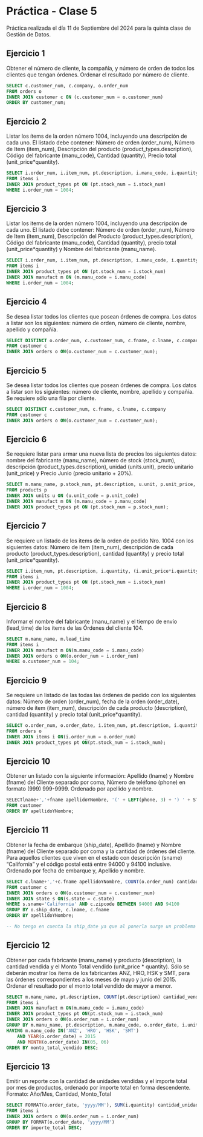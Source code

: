 # Práctica - Clase 5

Práctica realizada el día 11 de Septiembre del 2024 para la quinta clase de Gestión de Datos.

## Ejercicio 1
Obtener el número de cliente, la compañía, y número de orden de todos los clientes que tengan órdenes. Ordenar el resultado por número de cliente.

```sql
SELECT c.customer_num, c.company, o.order_num
FROM orders o 
INNER JOIN customer c ON (c.customer_num = o.customer_num)
ORDER BY customer_num;
```

## Ejercicio 2
Listar los ítems de la orden número 1004, incluyendo una descripción de cada uno. El listado debe
contener: Número de orden (order_num), Número de Item (item_num), Descripción del producto (product_types.description), Código del fabricante (manu_code), Cantidad (quantity), Precio total (unit_price*quantity).

```sql
SELECT i.order_num, i.item_num, pt.description, i.manu_code, i.quantity, (i.unit_price*i.quantity) precio_total   
FROM items i
INNER JOIN product_types pt ON (pt.stock_num = i.stock_num)
WHERE i.order_num = 1004;
```

## Ejercicio 3
Listar los items de la orden número 1004, incluyendo una descripción de cada uno. El listado debe contener: Número de orden (order_num), Número de Item (item_num), Descripción del Producto (product_types.description), Código del fabricante (manu_code), Cantidad (quantity), precio total (unit_price*quantity) y Nombre del fabricante (manu_name).

```sql
SELECT i.order_num, i.item_num, pt.description, i.manu_code, i.quantity, (i.unit_price*i.quantity) precio_total, manu_name
FROM items i
INNER JOIN product_types pt ON (pt.stock_num = i.stock_num)
INNER JOIN manufact m ON (m.manu_code = i.manu_code)
WHERE i.order_num = 1004;
```

## Ejercicio 4
Se desea listar todos los clientes que posean órdenes de compra. Los datos a listar son los siguientes: número de orden, número de cliente, nombre, apellido y compañía.

```sql
SELECT DISTINCT o.order_num, c.customer_num, c.fname, c.lname, c.company
FROM customer c
INNER JOIN orders o ON(o.customer_num = c.customer_num); 
```

## Ejercicio 5
Se desea listar todos los clientes que posean órdenes de compra. Los datos a listar son los siguientes: número de cliente, nombre, apellido y compañía. Se requiere sólo una fila por cliente.

```sql
SELECT DISTINCT c.customer_num, c.fname, c.lname, c.company
FROM customer c
INNER JOIN orders o ON(o.customer_num = c.customer_num);
```

## Ejercicio 6
Se requiere listar para armar una nueva lista de precios los siguientes datos: nombre del fabricante (manu_name), número de stock (stock_num), descripción (product_types.description), unidad (units.unit), precio unitario (unit_price) y Precio Junio (precio unitario + 20%).

```sql
SELECT m.manu_name, p.stock_num, pt.description, u.unit, p.unit_price, (p.unit_price + 0.2*p.unit_price) precio_junio
FROM products p
INNER JOIN units u ON (u.unit_code = p.unit_code)
INNER JOIN manufact m ON (m.manu_code = p.manu_code)
INNER JOIN product_types pt ON (pt.stock_num = p.stock_num);
```

## Ejercicio 7
Se requiere un listado de los items de la orden de pedido Nro. 1004 con los siguientes datos: Número de item (item_num), descripción de cada producto (product_types.description), cantidad (quantity) y precio total (unit_price*quantity).

```sql
SELECT i.item_num, pt.description, i.quantity, (i.unit_price*i.quantity) precio_total
FROM items i
INNER JOIN product_types pt ON (pt.stock_num = i.stock_num)
WHERE i.order_num = 1004;
```

## Ejercicio 8
Informar el nombre del fabricante (manu_name) y el tiempo de envío (lead_time) de los ítems de las Órdenes del cliente 104.

```sql
SELECT m.manu_name, m.lead_time
FROM items i
INNER JOIN manufact m ON(m.manu_code = i.manu_code)
INNER JOIN orders o ON(o.order_num = i.order_num)
WHERE o.customer_num = 104;
```

## Ejercicio 9
Se requiere un listado de las todas las órdenes de pedido con los siguientes datos: Número de orden (order_num), fecha de la orden (order_date), número de ítem (item_num), descripción de cada producto (description), cantidad (quantity) y precio total (unit_price*quantity).

```sql
SELECT o.order_num, o.order_date, i.item_num, pt.description, i.quantity, (i.unit_price*i.quantity) precio_total
FROM orders o
INNER JOIN items i ON(i.order_num = o.order_num)
INNER JOIN product_types pt ON(pt.stock_num = i.stock_num);
```

## Ejercicio 10
Obtener un listado con la siguiente información: Apellido (lname) y Nombre (fname) del Cliente separado por coma, Número de teléfono (phone) en formato (999) 999-9999. Ordenado por apellido y nombre.

```sql
SELECTlname+','+fname apellidoYNombre, '(' + LEFT(phone, 3) + ') ' + STUFF(RIGHT(phone, 8), 4, 0, '-') telefono_formateado
FROM customer
ORDER BY apellidoYNombre;
```

## Ejercicio 11
Obtener la fecha de embarque (ship_date), Apellido (lname) y Nombre (fname) del Cliente separado por coma y la cantidad de órdenes del cliente. Para aquellos clientes que viven en el estado con descripción (sname) “California” y el código postal está entre 94000 y 94100 inclusive. Ordenado por fecha de embarque y, Apellido y nombre.

```sql
SELECT c.lname+','+c.fname apellidoYNombre, COUNT(o.order_num) cantidad_ordenes
FROM customer c
INNER JOIN orders o ON(o.customer_num = c.customer_num)
INNER JOIN state s ON(s.state = c.state)
WHERE s.sname='California' AND c.zipcode BETWEEN 94000 AND 94100
GROUP BY o.ship_date, c.lname, c.fname
ORDER BY apellidoYNombre;

-- No tengo en cuenta la ship_date ya que al ponerla surge un problema todavia no resoluble con los contenidos dados hasta el momento. Al incorporar la ship_date deberias agrupar por dos columnas.
```


## Ejercicio 12
Obtener por cada fabricante (manu_name) y producto (description), la cantidad vendida y el Monto Total vendido (unit_price * quantity). Sólo se deberán mostrar los ítems de los fabricantes ANZ, HRO, HSK y SMT, para las órdenes correspondientes a los meses de mayo y junio del 2015. Ordenar el resultado por el monto total vendido de mayor a menor.

```sql
SELECT m.manu_name, pt.description, COUNT(pt.description) cantidad_vendida, (i.unit_price * i.quantity) monto_total_vendido
FROM items i
INNER JOIN manufact m ON(m.manu_code = i.manu_code)
INNER JOIN product_types pt ON(pt.stock_num = i.stock_num)
INNER JOIN orders o ON(o.order_num = i.order_num)
GROUP BY m.manu_name, pt.description, m.manu_code, o.order_date, i.unit_price, i.quantity
HAVING m.manu_code IN('ANZ', 'HRO', 'HSK', 'SMT')
    AND YEAR(o.order_date) = 2015
    AND MONTH(o.order_date) IN(05, 06)
ORDER BY monto_total_vendido DESC;
```

## Ejercicio 13
Emitir un reporte con la cantidad de unidades vendidas y el importe total por mes de productos, ordenado por importe total en forma descendente. Formato: Año/Mes, Cantidad, Monto_Total

```sql
SELECT FORMAT(o.order_date, 'yyyy/MM'), SUM(i.quantity) cantidad_unidades_vendidas, SUM(quantity*unit_price) importe_total
FROM items i
INNER JOIN orders o ON(o.order_num = i.order_num)
GROUP BY FORMAT(o.order_date, 'yyyy/MM')
ORDER BY importe_total DESC;
```
